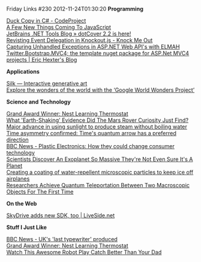 Friday Links #230
2012-11-24T01:30:20
**Programming**

[Duck Copy in C# - CodeProject](http://www.codeproject.com/Tips/494935/Duck-Copy-in-Csharp)   
[A Few New Things Coming To JavaScript](http://addyosmani.com/blog/a-few-new-things-coming-to-javascript/)   
[JetBrains .NET Tools Blog » dotCover 2.2 is here!](http://blogs.jetbrains.com/dotnet/2012/11/dotcover-22-is-here/)   
[Revisting Event Delegation in Knockout.js - Knock Me Out](http://www.knockmeout.net/2012/11/revisit-event-delegation-in-knockout-js.html)   
[Capturing Unhandled Exceptions in ASP.NET Web API's with ELMAH](http://blogs.msdn.com/b/webdev/archive/2012/11/16/capturing-unhandled-exceptions-in-asp-net-web-api-s-with-elmah.aspx)   
[Twitter.Bootstrap.MVC4; the template nuget package for ASP.Net MVC4 projects | Eric Hexter's Blog](http://lostechies.com/erichexter/2012/11/19/twitter-bootstrap-mvc4-the-template-nuget-package-for-asp-net-mvc4-projects/)

**Applications**

[Silk — Interactive generative art](http://new.weavesilk.com/)   
[Explore the wonders of the world with the ‘Google World Wonders Project’](http://www.freewaregenius.com/explore-the-wonders-of-the-world-with-the-google-world-wonders-project/)

**Science and Technology**

[Grand Award Winner: Nest Learning Thermostat](http://www.popsci.com/bown/2012/product/nest-learning-thermostat-0)   
[What 'Earth-Shaking' Evidence Did The Mars Rover Curiosity Just Find?](http://www.popsci.com/science/article/2012-11/what-earth-shaking-evidence-did-mars-rover-curiosity-just-find)   
[Major advance in using sunlight to produce steam without boiling water](http://www.sciencedaily.com/releases/2012/11/121119104835.htm)   
[Time asymmetry confirmed: Time's quantum arrow has a preferred direction](http://www.sciencedaily.com/releases/2012/11/121119094627.htm)   
[BBC News - Plastic Electronics: How they could change consumer technology](http://www.bbc.co.uk/news/technology-20417384)   
[Scientists Discover An Exoplanet So Massive They're Not Even Sure It's A Planet](http://www.popsci.com/technology/article/2012-11/scientists-discover-exoplanet-so-massive-theyre-not-even-sure-its-planet)   
[Creating a coating of water-repellent microscopic particles to keep ice off airplanes](http://www.sciencedaily.com/releases/2012/11/121116085157.htm)   
[Researchers Achieve Quantum Teleportation Between Two Macroscopic Objects For The First Time](http://www.popsci.com/science/article/2012-11/researchers-achieve-quantum-between-two-macroscopic-objects-first-time)

**On the Web**

[SkyDrive adds new SDK, too | LiveSide.net](http://www.liveside.net/2012/11/16/skydrive-adds-new-sdk-too/)

**Stuff I Just Like**

[BBC News - UK's 'last typewriter' produced](http://www.bbc.co.uk/news/uk-20391538)   
[Grand Award Winner: Nest Learning Thermostat](http://www.popsci.com/bown/2012/product/nest-learning-thermostat-0)   
[Watch This Awesome Robot Play Catch Better Than Your Dad](http://www.popsci.com/technology/article/2012-11/watch-awesome-robot-play-catch-better-your-dad)
